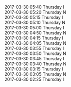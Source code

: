 2017-03-30 05:40 Thursday  I  
2017-03-30 05:20 Thursday  N  
2017-03-30 05:15 Thursday  I  
2017-03-30 05:10 Thursday  N  
2017-03-30 05:00 Thursday  I  
2017-03-30 04:50 Thursday  N  
2017-03-30 04:15 Thursday  I  
2017-03-30 04:05 Thursday  N  
2017-03-30 03:55 Thursday  I  
2017-03-30 03:50 Thursday  N  
2017-03-30 03:45 Thursday  I  
2017-03-30 03:40 Thursday  N  
2017-03-30 03:15 Thursday  I  
2017-03-30 03:05 Thursday  N  
2017-03-30 02:25 Thursday  I  
